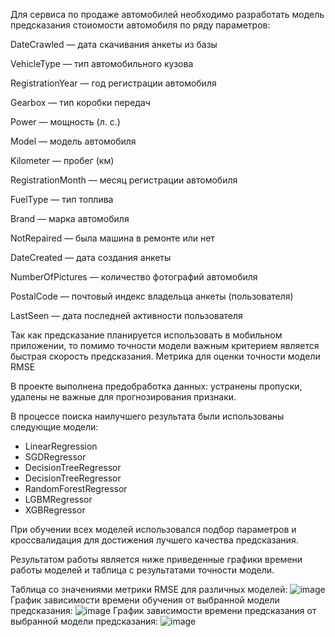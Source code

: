 Для сервиса по продаже автомобилей необходимо разработать модель предсказания стоиомости автомобиля по ряду параметров:

DateCrawled — дата скачивания анкеты из базы

VehicleType — тип автомобильного кузова

RegistrationYear — год регистрации автомобиля

Gearbox — тип коробки передач

Power — мощность (л. с.)

Model — модель автомобиля 

Kilometer — пробег (км)

RegistrationMonth — месяц регистрации автомобиля

FuelType — тип топлива

Brand — марка автомобиля

NotRepaired — была машина в ремонте или нет

DateCreated — дата создания анкеты

NumberOfPictures — количество фотографий автомобиля

PostalCode — почтовый индекс владельца анкеты (пользователя)

LastSeen — дата последней активности пользователя

Так как предсказание планируется использовать в мобильном приложении, то помимо точности модели важным критерием является быстрая скорость предсказания. Метрика для оценки точности модели RMSE

В проекте выполнена предобработка данных: устранены пропуски, удалены не важные для прогнозирования признаки.

В процессе поиска наилучшего результата были использованы следующие модели:
* LinearRegression
* SGDRegressor
* DecisionTreeRegressor
* DecisionTreeRegressor
* RandomForestRegressor
* LGBMRegressor
* XGBRegressor

При обучении всех моделей использовался подбор параметров и кроссвалидация для достижения лучшего качества предсказания.

Результатом работы является ниже приведенные графики времени работы моделей и таблица с результатами точности модели.

Таблица со значениями метрики RMSE для различных моделей:
![image](https://user-images.githubusercontent.com/71456738/125323238-3cf7fb80-e347-11eb-9031-c97c5fb7c180.png)
График зависимости времени обучения от выбранной модели предсказания:
![image](https://user-images.githubusercontent.com/71456738/125323280-47b29080-e347-11eb-83af-24c64f0ee556.png)
График зависимости времени предсказания от выбранной модели предсказания:
![image](https://user-images.githubusercontent.com/71456738/125323461-79c3f280-e347-11eb-867c-3b5725a7b241.png)

